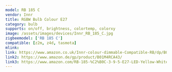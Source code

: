 ```yaml
---
model: RB 185 C
vendor: Innr
title: RGBW Bulb Colour E27
category: bulb
supports: on/off, brightness, colortemp, colorxy
image: /assets/images/devices/Innr_RB_185_C.jpg
zigbeemodel: ['RB 185 C']
compatible: [z2m, z4d, tasmota]
mlink: 
link: https://www.amazon.co.uk/Innr-colour-dimmable-Compatible-RB/dp/B01M4RCA43
link2: https://www.amazon.de/gp/product/B01M4RCA43/
link3: https://www.amazon.com/RB-185-%C2%B0C-3-9-5-E27-LED-Yellow-White/dp/B079MDGPJZ
---
```

